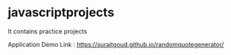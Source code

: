 # javascriptprojects
It contains practice projects

Application Demo Link : https://surajtgoud.github.io/randomquotegenerator/
